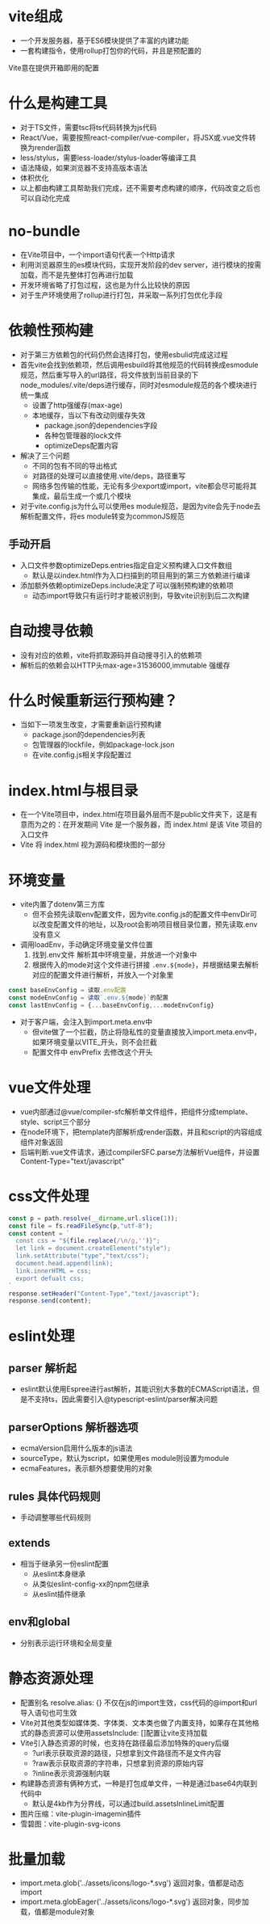 # vite组成
- 一个开发服务器，基于ES6模块提供了丰富的内建功能
- 一套构建指令，使用rollup打包你的代码，并且是预配置的

Vite意在提供开箱即用的配置

# 什么是构建工具
- 对于TS文件，需要tsc将ts代码转换为js代码
- React/Vue，需要按照react-compiler/vue-compiler，将JSX或.vue文件转换为render函数
- less/stylus，需要less-loader/stylus-loader等编译工具
- 语法降级，如果浏览器不支持高版本语法
- 体积优化
- 以上都由构建工具帮助我们完成，还不需要考虑构建的顺序，代码改变之后也可以自动化完成

# no-bundle
- 在Vite项目中，一个import语句代表一个Http请求
- 利用浏览器原生的es模块代码，实现开发阶段的dev server，进行模块的按需加载，而不是先整体打包再进行加载
- 开发环境省略了打包过程，这也是为什么比较快的原因
- 对于生产环境使用了rollup进行打包，并采取一系列打包优化手段

# 依赖性预构建
- 对于第三方依赖包的代码仍然会选择打包，使用esbulid完成这过程
- 首先vite会找到依赖项，然后调用esbuild将其他规范的代码转换成esmodule规范，然后重写导入的url路径，将文件放到当前目录的下node_modules/.vite/deps进行缓存，同时对esmodule规范的各个模块进行统一集成
  - 设置了http强缓存(max-age)
  - 本地缓存，当以下有改动则缓存失效
    - package.json的dependencies字段
    - 各种包管理器的lock文件
    - optimizeDeps配置内容
- 解决了三个问题
  - 不同的包有不同的导出格式
  - 对路径的处理可以直接使用.vite/deps，路径重写
  - 网络多包传输的性能，无论有多少export或import，vite都会尽可能将其集成，最后生成一个或几个模块
- 对于vite.config.js为什么可以使用es module规范，是因为vite会先于node去解析配置文件，将es module转变为commonJS规范

## 手动开启
- 入口文件参数optimizeDeps.entries指定自定义预构建入口文件数组
  - 默认是以index.html作为入口扫描到的项目用到的第三方依赖进行编译
- 添加额外依赖optimizeDeps.include决定了可以强制预构建的依赖项
  - 动态import导致只有运行时才能被识别到，导致vite识别到后二次构建

# 自动搜寻依赖
- 没有对应的依赖，vite将抓取源码并自动搜寻引入的依赖项
- 解析后的依赖会以HTTP头max-age=31536000,immutable 强缓存

# 什么时候重新运行预构建？
- 当如下一项发生改变，才需要重新运行预构建
  - package.json的dependencies列表
  - 包管理器的lockfile，例如package-lock.json
  - 在vite.config.js相关字段配置过

# index.html与根目录
- 在一个Vite项目中，index.html在项目最外层而不是public文件夹下，这是有意而为之的：在开发期间 Vite 是一个服务器，而 index.html 是该 Vite 项目的入口文件
- Vite 将 index.html 视为源码和模块图的一部分
  
# 环境变量
- vite内置了dotenv第三方库
  - 但不会预先读取env配置文件，因为vite.config.js的配置文件中envDir可以改变配置文件的地址，以及root会影响项目根目录位置，预先读取.env没有意义
- 调用loadEnv，手动确定环境变量文件位置
  1. 找到.env文件 解析其中环境变量，并放进一个对象中
  2. 根据传入的mode对这个文件进行拼接 `.env.${mode}`，并根据结果去解析对应的配置文件进行解析，并放入一个对象里
```js
const baseEnvConfig = 读取.env配置
const modeEnvConfig = 读取`.env.${mode}`的配置
const lastEnvConfig = {...baseEnvConfig,...modeEnvConfig}
```
- 对于客户端，会注入到import.meta.env中
  - 但vite做了一个拦截，防止将隐私性的变量直接放入import.meta.env中，如果环境变量以VITE_开头，则不会拦截
  - 配置文件中 envPrefix 去修改这个开头

# vue文件处理
- vue内部通过@vue/compiler-sfc解析单文件组件，把组件分成template、style、script三个部分
- 在node环境下，把template内部解析成render函数，并且和script的内容组成组件对象返回
- 后端判断.vue文件请求，通过compilerSFC.parse方法解析Vue组件，并设置Content-Type="text/javascript"

# css文件处理
```js
const p = path.resolve(__dirname,url.slice(1));
const file = fs.readFileSync(p,"utf-8");
const content = `
  const css = "${file.replace(/\n/g,'')}";
  let link = document.createElement("style");
  link.setAttribute("type","text/css");
  document.head.append(link);
  link.innerHTML = css;
  export defualt css;
`
response.setHeader("Content-Type","text/javascript");
response.send(content);
```

# eslint处理

## parser 解析起
- eslint默认使用Espree进行ast解析，其能识别大多数的ECMAScript语法，但是不支持ts，因此需要引入@typescript-eslint/parser解决问题

## parserOptions 解析器选项
- ecmaVersion启用什么版本的js语法
- sourceType，默认为script，如果使用es module则设置为module
- ecmaFeatures，表示额外想要使用的对象

## rules 具体代码规则
- 手动调整哪些代码规则

## extends
- 相当于继承另一份eslint配置
  - 从eslint本身继承
  - 从类似eslint-config-xx的npm包继承
  - 从eslint插件继承

## env和global
- 分别表示运行环境和全局变量

# 静态资源处理
- 配置别名 resolve.alias: {} 不仅在js的import生效，css代码的@import和url导入语句也可生效
- Vite对其他类型如媒体类、字体类、文本类也做了内置支持，如果存在其他格式的静态资源可以使用assetsInclude: []配置让vite支持加载
- Vite引入静态资源的时候，也支持在路径最后添加特殊的query后缀
  - ?url表示获取资源的路径，只想拿到文件路径而不是文件内容
  - ?raw表示获取资源的字符串，只想拿到资源的原始内容
  - ?inline表示资源强制内联
- 构建静态资源有俩种方式，一种是打包成单文件，一种是通过base64内联到代码中
  - 默认是4kb作为分界线，可以通过build.assetsInlineLimit配置
- 图片压缩：vite-plugin-imagemin插件
- 雪碧图：vite-plugin-svg-icons

# 批量加载
- import.meta.glob('../assets/icons/logo-*.svg') 返回对象，值都是动态import
- import.meta.globEager('../assets/icons/logo-*.svg') 返回对象，同步加载，值都是module对象